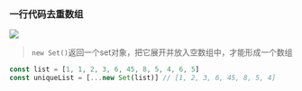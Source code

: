 ### 一行代码去重数组

![](https://luojinan.github.io//post-images/1565402093069.png)

> `new Set()`返回一个set对象，把它展开并放入空数组中，才能形成一个数组

```js
const list = [1, 1, 2, 3, 6, 45, 8, 5, 4, 6, 5]
const uniqueList = [...new Set(list)] // [1, 2, 3, 6, 45, 8, 5, 4]
```